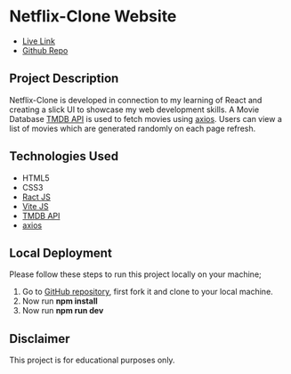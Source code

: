 # Netflix-Clone Website

- [Live Link](https://mss-netflix-clone.vercel.app/)
- [Github Repo](https://github.com/sohailshams/netflix-clone)

## Project Description

Netflix-Clone is developed in connection to my learning of React and creating a slick UI to showcase my web development skills. A Movie Database [TMDB API](https://developer.themoviedb.org/docs) is used to fetch movies using [axios](https://www.axios.com/). Users can view a list of movies which are generated randomly on each page refresh.

## Technologies Used

- HTML5
- CSS3
- [Ract JS](https://react.dev/)
- [Vite JS](https://vitejs.dev/)
- [TMDB API](https://developer.themoviedb.org/docs)
- [axios](https://www.axios.com/)

## Local Deployment

Please follow these steps to run this project locally on your machine;

1. Go to [GitHub repository](https://github.com/sohailshams/netflix-clone), first fork it and clone to your local machine.
2. Now run **npm install**
3. Now run **npm run dev**

## Disclaimer

This project is for educational purposes only.
